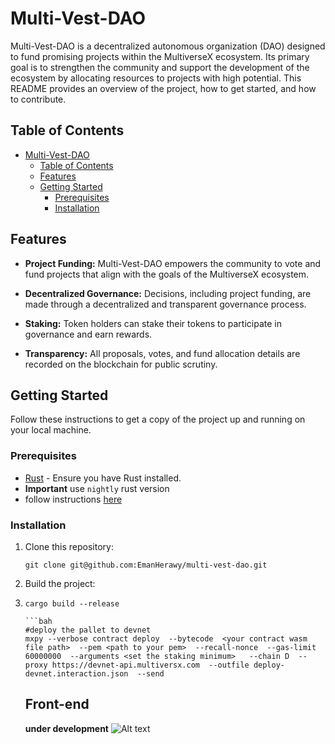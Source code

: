 # Multi-Vest-DAO

Multi-Vest-DAO is a decentralized autonomous organization (DAO) designed to fund promising projects within the MultiverseX ecosystem. Its primary goal is to strengthen the community and support the development of the ecosystem by allocating resources to projects with high potential. This README provides an overview of the project, how to get started, and how to contribute.

## Table of Contents
- [Multi-Vest-DAO](#multi-vest-dao)
  - [Table of Contents](#table-of-contents)
  - [Features](#features)
  - [Getting Started](#getting-started)
    - [Prerequisites](#prerequisites)
    - [Installation](#installation)

## Features

- **Project Funding:** Multi-Vest-DAO empowers the community to vote and fund projects that align with the goals of the MultiverseX ecosystem.

- **Decentralized Governance:** Decisions, including project funding, are made through a decentralized and transparent governance process.

- **Staking:** Token holders can stake their tokens to participate in governance and earn rewards.

- **Transparency:** All proposals, votes, and fund allocation details are recorded on the blockchain for public scrutiny.

## Getting Started

Follow these instructions to get a copy of the project up and running on your local machine.

### Prerequisites

- [Rust](https://www.rust-lang.org/) - Ensure you have Rust installed.
-  **Important** use `nightly` rust version
-  follow instructions [here](https://docs.multiversx.com/developers/tutorials/your-first-dapp#software-prerequisites) 

### Installation

1. Clone this repository:
   ```shell
   git clone git@github.com:EmanHerawy/multi-vest-dao.git
    ```
2. Build the project:
3. ```shell
   cargo build --release
 
   ```bah
   #deploy the pallet to devnet 
   mxpy --verbose contract deploy  --bytecode  <your contract wasm file path>  --pem <path to your pem>  --recall-nonce  --gas-limit 60000000  --arguments <set the staking minimum>   --chain D  --proxy https://devnet-api.multiversx.com  --outfile deploy-devnet.interaction.json  --send
    ```

    ## Front-end
    **under development**
![Alt text](<Screenshot from 2023-10-19 22-12-01.png>)